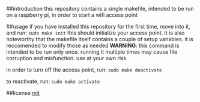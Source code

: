 ##introduction
this repository contains a single makefile, intended to be run on a raspberry pi, in order to start a wifi access point

##usage
if you have installed this repository for the first time, move into it, and run:
```sudo make init```
this should initialize your access point.
it is also noteworthy that the makefile itself contains a couple of setup variables. it is reccomended to modify those as needed
**WARNING**: this command is intended to be run only once. running it multiple times may cause file corruption and misfunction. use at your own risk

in order to turn off the access point, run:
```sudo make deactivate```

to reactivate, run:
```sudo make activate```

##license
[mit](./LICENSE)
